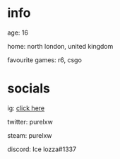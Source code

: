 # info
age: 16

home: north london, united kingdom

favourite games: r6, csgo

# socials
ig: [click here](https://www.instagram.com/purelxw/)

twitter: purelxw

steam: purelxw

discord: Ice lozza#1337




<!--
**purelxw/purelxw** is a ✨ _special_ ✨ repository because its `README.md` (this file) appears on your GitHub profile.

Here are some ideas to get you started:

- 🔭 I’m currently working on ...
- 🌱 I’m currently learning ...
- 👯 I’m looking to collaborate on ...
- 🤔 I’m looking for help with ...
- 💬 Ask me about ...
- 📫 How to reach me: ...
- 😄 Pronouns: ...
- ⚡ Fun fact: ...
-->
